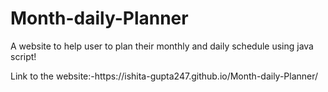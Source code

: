 # Month-daily-Planner
A website to help user to plan their monthly and daily schedule using java script!
<p>Link to the website:-https://ishita-gupta247.github.io/Month-daily-Planner/</p>
